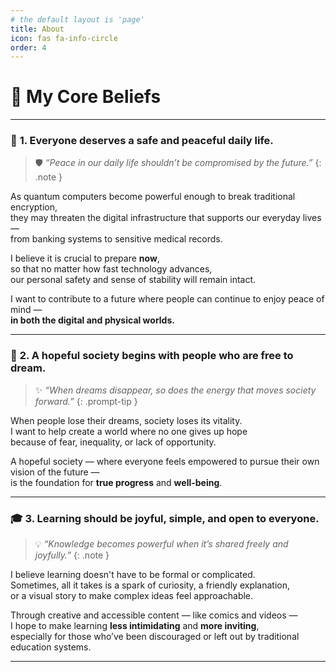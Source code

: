 ```yaml
---
# the default layout is 'page'
title: About
icon: fas fa-info-circle
order: 4
---
```


# 🌟 My Core Beliefs

---

### 🔐 **1. Everyone deserves a safe and peaceful daily life.**

> 🛡️ *“Peace in our daily life shouldn’t be compromised by the future.”*
{: .note }

As quantum computers become powerful enough to break traditional encryption,  
they may threaten the digital infrastructure that supports our everyday lives —  
from banking systems to sensitive medical records.

I believe it is crucial to prepare **now**,  
so that no matter how fast technology advances,  
our personal safety and sense of stability will remain intact.

I want to contribute to a future where people can continue to enjoy peace of mind —  
**in both the digital and physical worlds.**

---

### 🌱 **2. A hopeful society begins with people who are free to dream.**

> ✨ *“When dreams disappear, so does the energy that moves society forward.”*
{: .prompt-tip }

When people lose their dreams, society loses its vitality.  
I want to help create a world where no one gives up hope  
because of fear, inequality, or lack of opportunity.

A hopeful society — where everyone feels empowered to pursue their own vision of the future —  
is the foundation for **true progress** and **well-being**.

---

### 🎓 **3. Learning should be joyful, simple, and open to everyone.**

> 💡 *“Knowledge becomes powerful when it’s shared freely and joyfully.”*
{: .note }

I believe learning doesn't have to be formal or complicated.  
Sometimes, all it takes is a spark of curiosity, a friendly explanation,  
or a visual story to make complex ideas feel approachable.

Through creative and accessible content — like comics and videos —  
I hope to make learning **less intimidating** and **more inviting**,  
especially for those who’ve been discouraged or left out by traditional education systems.

---